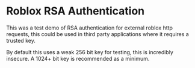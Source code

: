 # Roblox RSA Authentication

This was a test demo of RSA authentication for external roblox http requests, this could be used in third party applications where it requires a trusted key.

By default this uses a weak 256 bit key for testing, this is incredibly insecure. A 1024+ bit key is recommended as a minimum.
